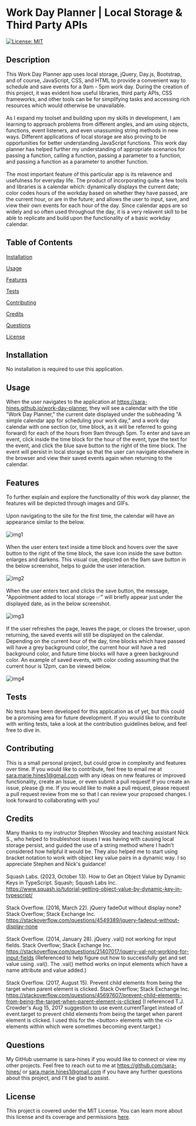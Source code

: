# Work Day Planner | Local Storage & Third Party APIs

[![License: MIT](https://img.shields.io/badge/License-MIT-blue.svg)](https://opensource.org/licenses/MIT)

## Description

This Work Day Planner app uses local storage, jQuery, Day.js, Bootstrap, and of course, JavaScript, CSS, and HTML to provide a convenient way to schedule and save events for a 9am - 5pm work day. During the creation of this project, it was evident how useful libraries, third party APIs, CSS frameworks, and other tools can be for simplifying tasks and accessing rich resources which would otherwise be unavailable.<br/><br/>As I expand my toolset and building upon my skills in development, I am learning to approach problems from different angles, and am using objects, functions, event listeners, and even unassuming string methods in new ways. Different applications of local storage are also proving to be opportunities for better understanding JavaScript functions. This work day planner has helped further my understanding of appropriate scenarios for passing a function, calling a function, passing a parameter to a function, and passing a function as a parameter to another function.<br/><br/>The most important feature of this particular app is its relavence and usefulness for everyday life. The product of incorporating quite a few tools and libraries is a calendar which: dynamically displays the current date; color codes hours of the workday based on whether they have passed, are the current hour, or are in the future; and allows the user to input, save, and view their own events for each hour of the day. Since calendar apps are so widely and so often used throughout the day, it is a very relavent skill to be able to replicate and build upon the functionality of a basic workday calendar.

## Table of Contents

[Installation](#installation)

[Usage](#usage)

[Features](#features)

[Tests](#tests)

[Contributing](#contributing)

[Credits](#credits)

[Questions](#questions)

[License](#license)

## Installation

No installation is required to use this application. 

## Usage

When the user navigates to the application at https://sara-hines.github.io/work-day-planner, they will see a calendar with the title "Work Day Planner," the current date displayed under the subheading "A simple calendar app for scheduling your work day," and a work day calendar with one section (or, time block, as it will be referred to going forward) for each of the hours from 9am through 5pm. To enter and save an event, click inside the time block for the hour of the event, type the text for the event, and click the blue save button to the right of the time block. The event will persist in local storage so that the user can navigate elsewhere in the browser and view their saved events again when returning to the calendar. 

## Features

To further explain and explore the functionality of this work day planner, the features will be depicted through images and GIFs.<br/><br/>Upon navigating to the site for the first time, the calendar will have an appearance similar to the below.<br/><br/>![img1](https://github.com/sara-hines/work-day-planner/assets/90005274/bfa150d5-f1c7-4c22-8fe2-8d9c163083bf)<br/><br/>When the user enters text inside a time block and hovers over the save button to the right of the time block, the save icon inside the save button enlarges and darkens. This visual cue, depicted on the 9am save button in the below screenshot, helps to guide the user interaction.<br/><br/>![img2](https://github.com/sara-hines/work-day-planner/assets/90005274/d560f1e8-7e5c-4ae0-8b72-9daa50f2216b)<br/><br/>When the user enters text and clicks the save button, the message, "Appointment added to local storage ✅" will briefly appear just under the displayed date, as in the below screenshot.<br/><br/>![img3](https://github.com/sara-hines/work-day-planner/assets/90005274/467f2ba6-a760-492c-a9f4-82abab9a999f)<br/><br/>If the user refreshes the page, leaves the page, or closes the browser, upon returning, the saved events will still be displayed on the calendar. Depending on the current hour of the day, time blocks which have passed will have a grey background color, the current hour will have a red background color, and future time blocks will have a green background color. An example of saved events, with color coding assuming that the current hour is 12pm, can be viewed below.<br/><br/>![img4](https://github.com/sara-hines/work-day-planner/assets/90005274/52922787-3907-4e82-8dd2-4dbf9de649a6)

## Tests

No tests have been developed for this application as of yet, but this could be a promising area for future development. If you would like to contribute with writing tests, take a look at the contribution guidelines below, and feel free to dive in. 

## Contributing

This is a small personal project, but could grow in complexity and features over time. If you would like to contribute, feel free to email me at sara.marie.hines1@gmail.com with any ideas on new features or improved functionality, create an Issue, or even submit a pull request! If you create an issue, please @ me. If you would like to make a pull request, please request a pull request review from me so that I can review your proposed changes. I look forward to collaborating with you!

## Credits

Many thanks to my instructor Stephen Woosley and teaching assistant Nick S., who helped to troubleshoot issues I was having with causing local storage persist, and guided the use of a string method where I hadn't considered how helpful it would be. They also helped me to start using bracket notation to work with object key value pairs in a dynamic way. I so appreciate Stephen and Nick's guidance!<br/><br/>Squash Labs. (2023, October 13). How to Get an Object Value by Dynamic Keys in TypeScript. Squash; Squash Labs Inc. https://www.squash.io/tutorial-getting-object-value-by-dynamic-key-in-typescript/<br/><br/>Stack Overflow. (2016, March 22). jQuery fadeOut without display none? Stack Overflow; Stack Exchange Inc. https://stackoverflow.com/questions/4549389/jquery-fadeout-without-display-none<br/><br/>Stack Overflow. (2014, January 28). jQuery .val() not working for input fields. Stack Overflow; Stack Exchange Inc. https://stackoverflow.com/questions/21407017/jquery-val-not-working-for-input-fields (Referenced to help figure out how to successfully get and set value using .val(). The .val() method works on input elements which have a name attribute and value added.)<br/><br/>Stack Overflow. (2017, August 15). Prevent child elements from being the target when parent element is clicked. Stack Overflow; Stack Exchange Inc. https://stackoverflow.com/questions/45697607/prevent-child-elements-from-being-the-target-when-parent-element-is-clicked (I referenced T.J. Crowder's Aug 15, 2017 suggestion to use event.currentTarget instead of event.target to prevent child elements from being the target when parent element is clicked. I used this for the \<button> elements with the \<i> elements within which were sometimes becoming event.target.)

## Questions

My GitHub username is sara-hines if you would like to connect or view my other projects. Feel free to reach out to me at https://github.com/sara-hines/ or sara.marie.hines1@gmail.com if you have any further questions about this project, and I'll be glad to assist.

## License

This project is covered under the MIT License. You can learn more about this license and its coverage and permissions [here](https://opensource.org/licenses/MIT).